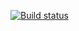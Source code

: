 [![Build status](https://ci.appveyor.com/api/projects/status/r2nwsq1uxluudniu?svg=true)](https://ci.appveyor.com/project/Berestanadi/cardorder)
